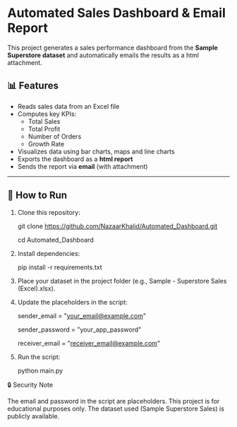 # Automated Sales Dashboard & Email Report

This project generates a sales performance dashboard from the **Sample Superstore dataset** and automatically emails the results as a html attachment.  

## 📊 Features
- Reads sales data from an Excel file
- Computes key KPIs:
  - Total Sales
  - Total Profit
  - Number of Orders
  - Growth Rate
- Visualizes data using bar charts, maps and line charts
- Exports the dashboard as a **html report**
- Sends the report via **email** (with attachment)

---



## 🚀 How to Run
1. Clone this repository:
   
   git clone https://github.com/NazaarKhalid/Automated_Dashboard.git
   
   cd Automated_Dashboard

   
3. Install dependencies:

   pip install -r requirements.txt


3. Place your dataset in the project folder (e.g., Sample - Superstore Sales (Excel).xlsx).

4. Update the placeholders in the script:

   sender_email = "your_email@example.com"

   sender_password = "your_app_password"

   receiver_email = "receiver_email@example.com"


5. Run the script:

   python main.py

🔒 Security Note

  The email and password in the script are placeholders.
  This project is for educational purposes only.
  The dataset used (Sample Superstore Sales) is publicly available.
